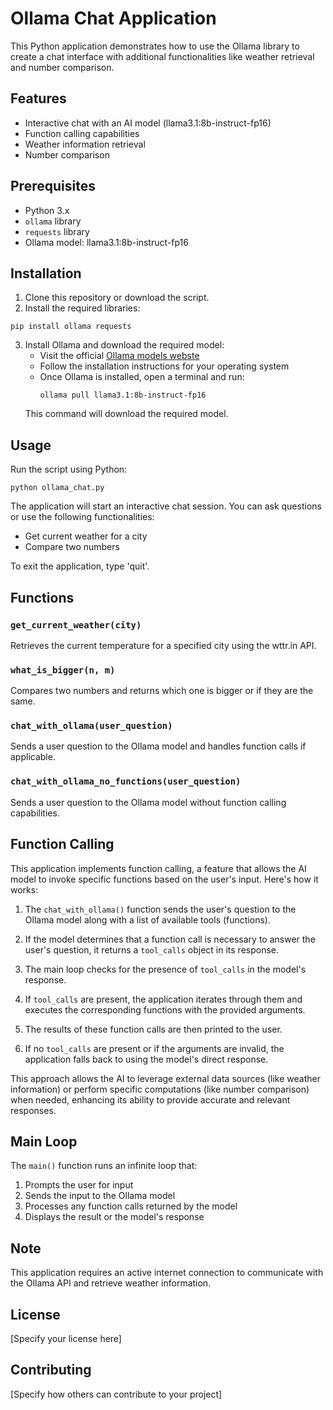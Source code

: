 # Ollama Chat Application

This Python application demonstrates how to use the Ollama library to create a chat interface with additional functionalities like weather retrieval and number comparison.

## Features

- Interactive chat with an AI model (llama3.1:8b-instruct-fp16)
- Function calling capabilities
- Weather information retrieval
- Number comparison

## Prerequisites

- Python 3.x
- `ollama` library
- `requests` library
- Ollama model: llama3.1:8b-instruct-fp16

## Installation

1. Clone this repository or download the script.
2. Install the required libraries:

```
pip install ollama requests
```

3. Install Ollama and download the required model:
   - Visit the official [Ollama models webste](https://ollama.com/library/llama3.1)
   - Follow the installation instructions for your operating system
   - Once Ollama is installed, open a terminal and run:
     ```
     ollama pull llama3.1:8b-instruct-fp16
     ```
   This command will download the required model.

## Usage

Run the script using Python:

```
python ollama_chat.py
```

The application will start an interactive chat session. You can ask questions or use the following functionalities:

- Get current weather for a city
- Compare two numbers

To exit the application, type 'quit'.

## Functions

### `get_current_weather(city)`

Retrieves the current temperature for a specified city using the wttr.in API.

### `what_is_bigger(n, m)`

Compares two numbers and returns which one is bigger or if they are the same.

### `chat_with_ollama(user_question)`

Sends a user question to the Ollama model and handles function calls if applicable.

### `chat_with_ollama_no_functions(user_question)`

Sends a user question to the Ollama model without function calling capabilities.

## Function Calling

This application implements function calling, a feature that allows the AI model to invoke specific functions based on the user's input. Here's how it works:

1. The `chat_with_ollama()` function sends the user's question to the Ollama model along with a list of available tools (functions).

2. If the model determines that a function call is necessary to answer the user's question, it returns a `tool_calls` object in its response.

3. The main loop checks for the presence of `tool_calls` in the model's response.

4. If `tool_calls` are present, the application iterates through them and executes the corresponding functions with the provided arguments.

5. The results of these function calls are then printed to the user.

6. If no `tool_calls` are present or if the arguments are invalid, the application falls back to using the model's direct response.

This approach allows the AI to leverage external data sources (like weather information) or perform specific computations (like number comparison) when needed, enhancing its ability to provide accurate and relevant responses.

## Main Loop

The `main()` function runs an infinite loop that:

1. Prompts the user for input
2. Sends the input to the Ollama model
3. Processes any function calls returned by the model
4. Displays the result or the model's response

## Note

This application requires an active internet connection to communicate with the Ollama API and retrieve weather information.

## License

[Specify your license here]

## Contributing

[Specify how others can contribute to your project]
